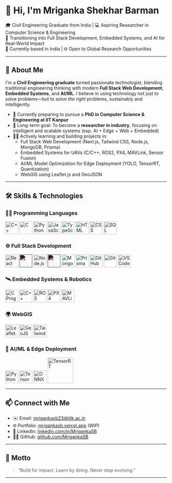 # 👋 Hi, I'm Mriganka Shekhar Barman

🎓 Civil Engineering Graduate from India | 💻 Aspiring Researcher in Computer Science & Engineering  
🚀 Transitioning into Full Stack Development, Embedded Systems, and AI for Real-World Impact  
📍 Currently based in India | 🌐 Open to Global Research Opportunities  

---

## 🧠 About Me

I'm a **Civil Engineering graduate** turned passionate technologist, blending traditional engineering thinking with modern **Full Stack Web Development**, **Embedded Systems**, and **AI/ML**. I believe in using technology not just to solve problems—but to solve *the right* problems, sustainably and intelligently.

- 🔬 Currently preparing to pursue a **PhD in Computer Science & Engineering at IIT Kanpur**  
- 🎯 Long-term goal: To become a **researcher in industry**, focusing on intelligent and scalable systems (esp. AI + Edge + Web + Embedded)
- 🧑‍💻 Actively learning and building projects in:
  - Full Stack Web Development (Next.js, Tailwind CSS, Node.js, MongoDB, Prisma)
  - Embedded Systems for UAVs (C/C++, ROS2, PX4, MAVLink, Sensor Fusion)
  - AI/ML Model Optimization for Edge Deployment (YOLO, TensorRT, Quantization)
  - WebGIS using Leaflet.js and GeoJSON

---

## 🛠️ Skills & Technologies

### 👨‍💻 Programming Languages  
<p>
  <img src="https://cdn.jsdelivr.net/gh/devicons/devicon/icons/cplusplus/cplusplus-original.svg" width="40" alt="C++"/>
  <img src="https://cdn.jsdelivr.net/gh/devicons/devicon/icons/c/c-original.svg" width="40" alt="C"/>
  <img src="https://cdn.jsdelivr.net/gh/devicons/devicon/icons/python/python-original.svg" width="40" alt="Python"/>
  <img src="https://cdn.jsdelivr.net/gh/devicons/devicon/icons/javascript/javascript-original.svg" width="40" alt="JavaScript"/>
  <img src="https://cdn.jsdelivr.net/gh/devicons/devicon/icons/typescript/typescript-original.svg" width="40" alt="TypeScript"/>
  <img src="https://cdn.jsdelivr.net/gh/devicons/devicon/icons/html5/html5-original.svg" width="40" alt="HTML"/>
  <img src="https://cdn.jsdelivr.net/gh/devicons/devicon/icons/css3/css3-original.svg" width="40" alt="CSS"/>
  <img src="https://cdn.jsdelivr.net/gh/devicons/devicon/icons/mysql/mysql-original.svg" width="40" alt="SQL"/>
</p>

### ⚙️ Full Stack Development  
<p>
  <img src="https://cdn.jsdelivr.net/gh/devicons/devicon/icons/react/react-original.svg" width="40" alt="React"/>
  <img src="https://cdn.jsdelivr.net/gh/devicons/devicon/icons/nextjs/nextjs-original.svg" width="40" alt="Next.js" style="filter: invert(100%)"/>
  <img src="https://cdn.jsdelivr.net/gh/devicons/devicon/icons/nodejs/nodejs-original.svg" width="40" alt="Node.js"/>
  <img src="https://cdn.jsdelivr.net/gh/devicons/devicon/icons/express/express-original.svg" width="40" alt="Express.js" style="filter: invert(100%)"/>
  <img src="https://cdn.jsdelivr.net/gh/devicons/devicon/icons/mongodb/mongodb-original.svg" width="40" alt="MongoDB"/>
  <img src="https://www.svgrepo.com/show/374118/prisma.svg" width="40" alt="Prisma ORM"/>
  <img src="https://cdn.jsdelivr.net/gh/devicons/devicon/icons/github/github-original.svg" width="40" alt="GitHub"/>
  <img src="https://cdn.jsdelivr.net/gh/devicons/devicon/icons/git/git-original.svg" width="40" alt="Git"/>
  <img src="https://cdn.jsdelivr.net/gh/devicons/devicon/icons/vscode/vscode-original.svg" width="40" alt="VS Code"/>
</p>

### 🛰️ Embedded Systems & Robotics  
<p>
  <img src="https://upload.wikimedia.org/wikipedia/commons/1/13/C_Programming_Language.svg" width="40" alt="C Programming"/>
  <img src="https://upload.wikimedia.org/wikipedia/commons/4/4f/Cplusplus_logo.png" width="40" alt="C++"/>
  <img src="https://upload.wikimedia.org/wikipedia/commons/5/5e/ROS_logo.svg" width="40" alt="ROS"/>
  <img src="https://upload.wikimedia.org/wikipedia/commons/3/37/PX4_logo.svg" width="40" alt="PX4"/>
  <img src="https://raw.githubusercontent.com/mavlink/mavlink/master/mavlink-logo.svg" width="40" alt="MAVLink"/>
</p>

### 🌍 WebGIS  
<p>
  <img src="https://upload.wikimedia.org/wikipedia/commons/e/e5/Leaflet_logo.svg" width="40" alt="Leaflet.js"/>
  <img src="https://upload.wikimedia.org/wikipedia/commons/f/f5/GeoJSON_logo.svg" width="40" alt="GeoJSON"/>
  <img src="https://cdn.jsdelivr.net/gh/devicons/devicon/icons/tailwindcss/tailwindcss-plain.svg" width="40" alt="Tailwind CSS"/>
</p>

### 🤖 AI/ML & Edge Deployment  
<p>
  <img src="https://cdn.jsdelivr.net/gh/devicons/devicon/icons/python/python-original.svg" width="40" alt="Python"/>
  <img src="https://upload.wikimedia.org/wikipedia/commons/1/10/TensorFlowLogo.svg" width="40" alt="TensorFlow"/>
  <img src="https://upload.wikimedia.org/wikipedia/commons/3/38/ONNX_logo_main.png" width="40" alt="ONNX"/>
  <img src="https://developer.nvidia.com/sites/default/files/styles/scale_200/public/2021-10/TensorRT_Logo_RGB_H.png" width="80" alt="TensorRT"/>
</p>

---

## 📫 Connect with Me

- ✉️ Email: [mrigankasb23@iitk.ac.in](mailto:mrigankasb23@iitk.ac.in)  
- 🌐 Portfolio: [mrigankasb.vercel.app](https://mrigankasb.vercel.app) *(WIP)*  
- 💼 LinkedIn: [linkedin.com/in/MrigankaSB](https://www.linkedin.com/in/MrigankaSB/)  
- 🧑‍💻 GitHub: [github.com/MrigankaSB](https://github.com/MrigankaSB)

---

## 🧭 Motto

> “Build for impact. Learn by doing. Never stop evolving.”

---
